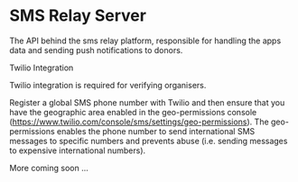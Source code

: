 # SMS Relay Server
The API behind the sms relay platform, responsible for handling the apps data and sending push notifications to donors.

Twilio Integration

Twilio integration is required for verifying organisers.

Register a global SMS phone number with Twilio and then ensure that you have the geographic area enabled in the geo-permissions console (https://www.twilio.com/console/sms/settings/geo-permissions). The geo-permissions enables the phone number to send international SMS messages to specific numbers and prevents abuse (i.e. sending messages to expensive international numbers).

More coming soon ...
